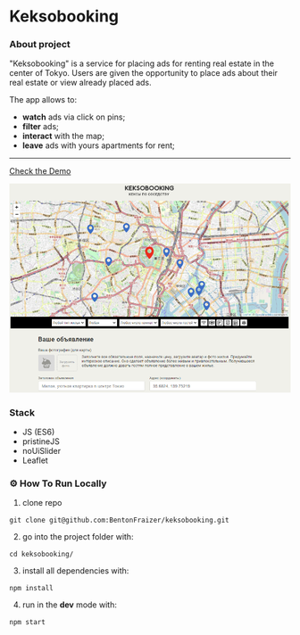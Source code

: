 # Keksobooking

### About project

"Keksobooking" is a service for placing ads for renting real estate in the center of Tokyo. 
Users are given the opportunity to place ads about their real estate or view already placed ads.

The app allows to:

- **watch** ads via click on pins;
- **filter** ads;
- **interact** with the map;
- **leave** ads with yours apartments for rent; 

---
[Check the Demo](https://external.ink?to=/bentonfraizer.github.io/keksobooking/)

<img src="https://github.com/BentonFraizer/704309-keksobooking-25/blob/master/.github/workflows/keksobooking.png" width="769" />

### Stack
- JS (ES6)
- pristineJS
- noUiSlider
- Leaflet

### ⚙️ How To Run Locally

1. clone repo
```
git clone git@github.com:BentonFraizer/keksobooking.git
```
2. go into the project folder with:
```
cd keksobooking/
```
3. install all dependencies with:
```
npm install
```
4. run in the **dev** mode with:
```
npm start
```
